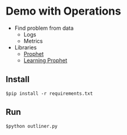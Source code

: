 # Demo with Operations
* Find problem from data 
  * Logs
  * Metrics
* Libraries
  * [Prophet](https://facebook.github.io/prophet/)
  * [Learning Prophet](https://blog.streamlit.io/forecasting-with-streamlit-prophet/)

## Install
```
$pip install -r requirements.txt
```

## Run
```
$python outliner.py
```
